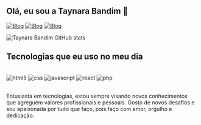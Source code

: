 
## Olá, eu sou a Taynara Bandim 🙂
[![Blog](https://img.shields.io/badge/Telegram-2CA5E0?style=for-the-badge&logo=telegram&logoColor=white)](https://web.telegram.org/k/) [![Blog](https://img.shields.io/badge/WhatsApp-25D366?style=for-the-badge&logo=whatsapp&logoColor=white)](https://api.whatsapp.com/send?phone=5581989851683) [![Blog](https://img.shields.io/badge/LinkedIn-0077B5?style=for-the-badge&logo=linkedin&logoColor=white)](https://www.linkedin.com/in/taynara-bandim/)

![Taynara Bandim GitHub stats](https://github-readme-stats.vercel.app/api?username=taynarabandim&show_icons=true&theme=dracula)


## Tecnologias que eu uso no meu dia 

<div style="display: inline_block"><br/>
  <img alt="html5" src="https://img.shields.io/badge/HTML5-E34F26?style=for-the-badge&logo=html5&logoColor=white"/>
   <img alt="css" src="https://img.shields.io/badge/CSS3-1572B6?style=for-the-badge&logo=css3&logoColor=white"/>
    <img alt="javascript" src="https://img.shields.io/badge/JavaScript-F7DF1E?style=for-the-badge&logo=javascript&logoColor=black"/>
    <img alt="react" src="https://img.shields.io/badge/React-20232A?style=for-the-badge&logo=react&logoColor=61DAFB"/>
    <img alt="php" src="https://img.shields.io/badge/PHP-777BB4?style=for-the-badge&logo=php&logoColor=white"/>
 </div><br/>
 
 Entusiasta em tecnologias, estou sempre visando novos conhecimentos que agreguem valores profissionais e pessoais.
 Gosto de novos desafios e sou apaixonada por tudo que faço, pois faço com amor, orgulho e dedicação.
